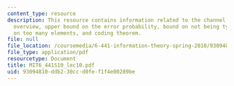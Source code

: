 ```yaml
---
content_type: resource
description: This resource contains information related to the channel coding theorem
  overview, upper bound on the error probability, bound on not being typical, bound
  on too many elements, and coding theorem.
file: null
file_location: /coursemedia/6-441-information-theory-spring-2010/93094810ddb230ccd0fef1f4e00289be_MIT6_441S10_lec10.pdf
file_type: application/pdf
resourcetype: Document
title: MIT6_441S10_lec10.pdf
uid: 93094810-ddb2-30cc-d0fe-f1f4e00289be
---
```

